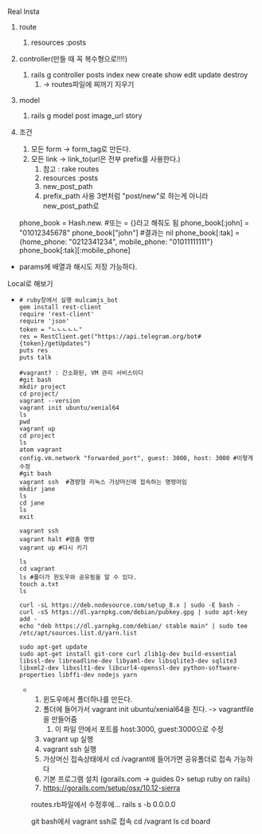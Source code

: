 Real Insta

1. route
   1. resources :posts
2. controller(만들 때 꼭 복수형으로!!!!)
   1. rails g controller posts index new create show edit update destroy
      1. -> routes파일에 찌꺼기 지우기
3. model
   1. rails g model post image_url story
4. 조건
   1. 모든 form -> form_tag로 만든다.
   2. 모든 link -> link_to(url은 전부 prefix를 사용한다.)
      1. 참고 : rake routes
      2. resources :posts
      3. new_post_path
      4. prefix_path 사용 3번처럼 "post/new"로 하는게 아니라 new_post_path로

    phone_book = Hash.new.  #또는  = {}라고 해줘도 됨
    phone_book[:john] = "01012345678"
    phone_book["john"] #결과는 nil
    phone_book[:tak] = {home_phone: "0212341234", mobile_phone: "01011111111"}
    phone_book[:tak][:mobile_phone]

- params에 배열과 해시도 저장 가능하다. 

Local로 해보기

-     # ruby창에서 실행 mulcamjs_bot
      gem install rest-client
      require 'rest-client'
      require 'json'
      token = "ㄴㄴㄴㄴㄴ"
      res = RestClient.get("https://api.telegram.org/bot#{token}/getUpdates")
      puts res
      puts talk
      
      #vagrant? : 간소화된, VM 관리 서비스이다
      #git bash
      mkdir project
      cd project/
      vagrant --version
      vagrant init ubuntu/xenial64
      ls
      pwd
      vagrant up
      cd project
      ls
      atom vagrant
      config.vm.network "forwarded_port", guest: 3000, host: 3000 #이렇게 수정
      #git bash
      vagrant ssh  #경량형 리눅스 가상머신에 접속하는 명령어임
      mkdir jane
      ls
      cd jane
      ls
      exit
      
      vagrant ssh
      vagrant halt #멈춤 명령
      vagrant up #다시 키기
      
      ls
      cd vagrant
      ls #폴더가 윈도우와 공유됨을 알 수 있다.
      touch a.txt
      ls
      
      curl -sL https://deb.nodesource.com/setup_8.x | sudo -E bash -
      curl -sS https://dl.yarnpkg.com/debian/pubkey.gpg | sudo apt-key add -
      echo "deb https://dl.yarnpkg.com/debian/ stable main" | sudo tee /etc/apt/sources.list.d/yarn.list
      
      sudo apt-get update
      sudo apt-get install git-core curl zlib1g-dev build-essential libssl-dev libreadline-dev libyaml-dev libsqlite3-dev sqlite3 libxml2-dev libxslt1-dev libcurl4-openssl-dev python-software-properties libffi-dev nodejs yarn
  - 1. 윈도우에서 폴더하나를 만든다.
    2. 폴더에 들어가서 vagrant init ubuntu/xenial64을 친다. -> vagrantfile을 만들어줌
       1. 이 파일 안에서 포트를 host:3000, guest:3000으로 수정
    3. vagrant up 실행
    4. vagrant ssh 실행
    5. 가상머신 접속상태에서 cd /vagrant에 들어가면 공유폴더로 접속 가능하다
    6. 기본 프로그램 설치 (gorails.com -> guides 0> setup ruby on rails)
    7. https://gorails.com/setup/osx/10.12-sierra

    routes.rb파일에서 수정후에...
    rails s -b 0.0.0.0
    
    git bash에서 
    vagrant ssh로 접속
    cd /vagrant
    ls
    cd board


